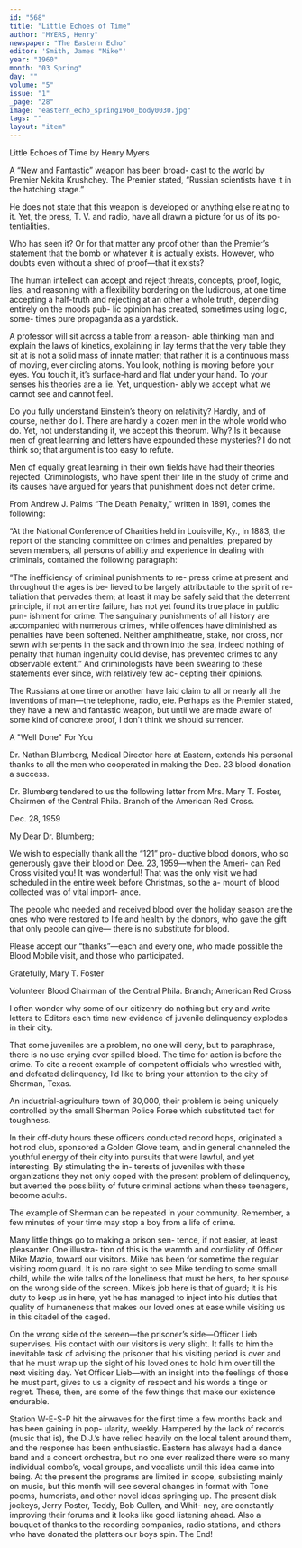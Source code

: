 ```yaml
---
id: "568"
title: "Little Echoes of Time"
author: "MYERS, Henry"
newspaper: "The Eastern Echo"
editor: 'Smith, James "Mike"'
year: "1960"
month: "03 Spring"
day: ""
volume: "5"
issue: "1"
_page: "28"
image: "eastern_echo_spring1960_body0030.jpg"
tags: ""
layout: "item"
---
```

Little Echoes
of Time
by Henry Myers

A “New and Fantastic” weapon has been broad-
cast to the world by Premier Nekita Krushchey. The
Premier stated, “Russian scientists have it in the
hatching stage.”

He does not state that this weapon is developed
or anything else relating to it. Yet, the press, T. V.
and radio, have all drawn a picture for us of its po-
tentialities.

Who has seen it? Or for that matter any proof
other than the Premier’s statement that the bomb or
whatever it is actually exists. However, who doubts
even without a shred of proof—that it exists?

The human intellect can accept and reject
threats, concepts, proof, logic, lies, and reasoning
with a flexibility bordering on the ludicrous, at one
time accepting a half-truth and rejecting at an other
a whole truth, depending entirely on the moods pub-
lic opinion has created, sometimes using logic, some-
times pure propaganda as a yardstick.

A professor will sit across a table from a reason-
able thinking man and explain the laws of kinetics,
explaining in lay terms that the very table they sit
at is not a solid mass of innate matter; that rather it
is a continuous mass of moving, ever circling atoms.
You look, nothing is moving before your eyes. You
touch it, it’s surface-hard and flat under your hand.
To your senses his theories are a lie. Yet, unquestion-
ably we accept what we cannot see and cannot feel.

Do you fully understand Einstein’s theory on
relativity? Hardly, and of course, neither do I.
There are hardly a dozen men in the whole world who
do. Yet, not understanding it, we accept this
theorum. Why? Is it because men of great learning
and letters have expounded these mysteries? I do
not think so; that argument is too easy to refute.

Men of equally great learning in their own fields have
had their theories rejected. Criminologists, who have
spent their life in the study of crime and its causes
have argued for years that punishment does not
deter crime.

From Andrew J. Palms “The Death Penalty,”
written in 1891, comes the following:

“At the National Conference of Charities held
in Louisville, Ky., in 1883, the report of the standing
committee on crimes and penalties, prepared by
seven members, all persons of ability and experience
in dealing with criminals, contained the following
paragraph:

“The inefficiency of criminal punishments to re-
press crime at present and throughout the ages is be-
lieved to be largely attributable to the spirit of re-
taliation that pervades them; at least it may be safely
said that the deterrent principle, if not an entire
failure, has not yet found its true place in public pun-
ishment for crime. The sanguinary punishments of
all history are accompanied with numerous crimes,
while offences have diminished as penalties have been
softened. Neither amphitheatre, stake, nor cross, nor
sewn with serpents in the sack and thrown into the
sea, indeed nothing of penalty that human ingenuity
could devise, has prevented crimes to any observable
extent.” And criminologists have been swearing to
these statements ever since, with relatively few ac-
cepting their opinions.

The Russians at one time or another have laid
claim to all or nearly all the inventions of man—the
telephone, radio, ete. Perhaps as the Premier stated,
they have a new and fantastic weapon, but until we
are made aware of some kind of concrete proof, I
don’t think we should surrender.

A "Well Done" For You

Dr. Nathan Blumberg, Medical Director here at
Eastern, extends his personal thanks to all the men
who cooperated in making the Dec. 23 blood donation
a success.

Dr. Blumberg tendered to us the following letter
from Mrs. Mary T. Foster, Chairmen of the Central
Phila. Branch of the American Red Cross.

Dec. 28, 1959

My Dear Dr. Blumberg;

We wish to especially thank all the “121” pro-
ductive blood donors, who so generously gave
their blood on Dee. 23, 1959—when the Ameri-
can Red Cross visited you! It was wonderful!
That was the only visit we had scheduled in
the entire week before Christmas, so the a-
mount of blood collected was of vital import-
ance.

The people who needed and received blood
over the holiday season are the ones who
were restored to life and health by the donors,
who gave the gift that only people can give—
there is no substitute for blood.

Please accept our “thanks”—each and every
one, who made possible the Blood Mobile visit,
and those who participated.

Gratefully,
Mary T. Foster

Volunteer Blood Chairman of the Central Phila.
Branch; American Red Cross

I often wonder why some of our citizenry do
nothing but ery and write letters to Editors each
time new evidence of juvenile delinquency explodes
in their city.

That some juveniles are a problem, no one will
deny, but to paraphrase, there is no use crying over
spilled blood. The time for action is before the crime.
To cite a recent example of competent officials who
wrestled with, and defeated delinquency, I’d like to
bring your attention to the city of Sherman, Texas.

An industrial-agriculture town of 30,000, their
problem is being uniquely controlled by the small
Sherman Police Foree which substituted tact for
toughness.

In their off-duty hours these officers conducted
record hops, originated a hot rod club, sponsored a
Golden Glove team, and in general channeled the
youthful energy of their city into pursuits that were
lawful, and yet interesting. By stimulating the in-
terests of juveniles with these organizations they not
only coped with the present problem of delinquency,
but averted the possibility of future criminal actions
when these teenagers, become adults.

The example of Sherman can be repeated in your
community. Remember, a few minutes of your time
may stop a boy from a life of crime.

Many little things go to making a prison sen-
tence, if not easier, at least pleasanter. One illustra-
tion of this is the warmth and cordiality of Officer
Mike Mazio, toward our visitors. Mike has been for
sometime the regular visiting room guard. It is no
rare sight to see Mike tending to some small child,
while the wife talks of the loneliness that must be
hers, to her spouse on the wrong side of the screen.
Mike’s job here is that of guard; it is his duty to keep
us in here, yet he has managed to inject into his
duties that quality of humaneness that makes our
loved ones at ease while visiting us in this citadel of
the caged.

On the wrong side of the sereen—the prisoner’s
side—Officer Lieb supervises. His contact with our
visitors is very slight. It falls to him the inevitable
task of advising the prisoner that his visiting period
is over and that he must wrap up the sight of his
loved ones to hold him over till the next visiting day.
Yet Officer Lieb—with an insight into the feelings of
those he must part, gives to us a dignity of respect
and his words a tinge or regret. These, then, are
some of the few things that make our existence
endurable.

Station W-E-S-P hit the airwaves for the first
time a few months back and has been gaining in pop-
ularity, weekly. Hampered by the lack of records
(music that is), the D.J.’s have relied heavily on the
local talent around them, and the response has been
enthusiastic. Eastern has always had a dance band
and a concert orchestra, but no one ever realized
there were so many individual combo’s, vocal groups,
and vocalists until this idea came into being. At the
present the programs are limited in scope, subsisting
mainly on music, but this month will see several
changes in format with Tone poems, humorists, and
other novel ideas springing up. The present disk
jockeys, Jerry Poster, Teddy, Bob Cullen, and Whit-
ney, are constantly improving their forums and it
looks like good listening ahead. Also a bouquet of
thanks to the recording companies, radio stations,
and others who have donated the platters our boys
spin. The End!
